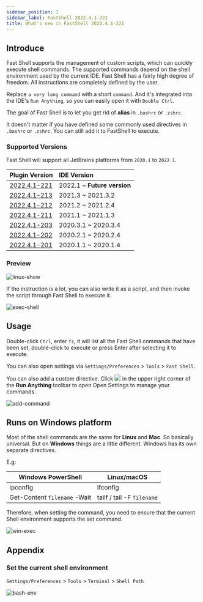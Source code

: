 ```yaml
---
sidebar_position: 1
sidebar_label: FastShell 2022.4.1-221
title: What's new in FastShell 2022.4.1-221
---
```


## Introduce

Fast Shell supports the management of custom scripts, which can quickly execute shell commands. The supported commands depend on the shell environment used by the current IDE.
Fast Shell has a fairly high degree of freedom. All instructions are completely defined by the user.

Replace `a very long command` with a short `command`. And it's integrated into the IDE's `Run Anything`, so you can easily open it with `Double Ctrl`.

The goal of Fast Shell is to let you get rid of **alias** in `.bashrc` or `.zshrc`.

It doesn't matter if you have defined some commonly used directives in `.bashrc` or `.zshrc`. You can still add it to FastShell to execute.

### Supported Versions

Fast Shell will support all JetBrains platforms from `2020.1` to `2022.1`.

| Plugin Version                                                                              | IDE Version                   |
|:--------------------------------------------------------------------------------------------|:------------------------------|
| [2022.4.1-221](https://plugins.jetbrains.com/plugin/18971-fastshell/versions/stable/168720) | 2022.1   ~ **Future version** |
| [2022.4.1-213](https://plugins.jetbrains.com/plugin/18971-fastshell/versions/stable/168719) | 2021.3   ~ 2021.3.2           |
| [2022.4.1-212](https://plugins.jetbrains.com/plugin/18971-fastshell/versions/stable/168718) | 2021.2   ~ 2021.2.4           |
| [2022.4.1-211](https://plugins.jetbrains.com/plugin/18971-fastshell/versions/stable/168717) | 2021.1   ~ 2021.1.3           |
| [2022.4.1-203](https://plugins.jetbrains.com/plugin/18971-fastshell/versions/stable/168716) | 2020.3.1 ~ 2020.3.4           |
| [2022.4.1-202](https://plugins.jetbrains.com/plugin/18971-fastshell/versions/stable/168715) | 2020.2.1 ~ 2020.2.4           |
| [2022.4.1-201](https://plugins.jetbrains.com/plugin/18971-fastshell/versions/stable/168714) | 2020.1.1 ~ 2020.1.4           |


### Preview

![linux-show](https://user-images.githubusercontent.com/28687074/160279800-9b388cdc-a687-488c-a1eb-17785f750272.gif)

If the instruction is a lot, you can also write it as a script, and then invoke the script through Fast Shell to execute it.

![exec-shell](https://user-images.githubusercontent.com/28687074/160279810-2371b3cd-57f9-487c-888c-27dd49e1fec0.gif)


## Usage

Double-click `Ctrl`, enter `fs`, it will list all the Fast Shell commands that have been set, double-click to execute or press Enter after selecting it to execute.

You can also open settings via `Settings/Preferences` > `Tools` > `Fast Shell`.

You can also add a custom directive. Click ![](https://intellij-icons.jetbrains.design/icons/AllIcons/general/settings.svg) in the upper right corner of the **Run Anything** toolbar to open Open Settings to manage your commands.

![add-command](https://user-images.githubusercontent.com/28687074/160279806-2120b040-72f3-4319-8c5c-055cb05fb305.gif)

## Runs on Windows platform

Most of the shell commands are the same for **Linux** and **Mac**. So basically universal. But on **Windows** things are a little different. Windows has its own separate directives.

E.g:

|  Windows PowerShell  | Linux/macOS  |
|  ----  | ----  |
| ipconfig  | ifconfig |
| Get-Content `filename` -Wait  | tailf / tail -F `filename` |

Therefore, when setting the command, you need to ensure that the current Shell environment supports the set command.

![win-exec](https://user-images.githubusercontent.com/28687074/160281920-fb654a8d-f4fe-49ba-b552-7f00f0c292be.gif)

## Appendix

### Set the current shell environment

`Settings/Preferences` > `Tools` > `Terminal` > `Shell Path`

![bash-env](https://user-images.githubusercontent.com/28687074/160279815-5fa10f79-f6bb-42a7-86e1-22417765dea4.png)
